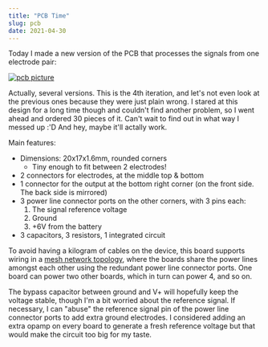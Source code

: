 ```yaml
---
title: "PCB Time"
slug: pcb
date: 2021-04-30
---
```


Today I made a new version of the PCB that processes the signals from one
electrode pair:

[![pcb picture](data/myo/myocular0.5.1d_pcb.png)](https://codeberg.org/hut/psylink/src/branch/master/schematics/myocular0.5.1d.kicad_pcb)

Actually, several versions. This is the 4th iteration, and let's not even look
at the previous ones because they were just plain wrong.  I stared at this
design for a long time though and couldn't find another problem, so I went
ahead and ordered 30 pieces of it.  Can't wait to find out in what way I messed
up :'D And hey, maybe it'll actally work.

Main features:

- Dimensions: 20x17x1.6mm, rounded corners
    - Tiny enough to fit between 2 electrodes!
- 2 connectors for electrodes, at the middle top & bottom
- 1 connector for the output at the bottom right corner (on the front side. The back
  side is mirrored)
- 3 power line connector ports on the other corners, with 3 pins each:
    1. The signal reference voltage
    2. Ground
    3. +6V from the battery
- 3 capacitors, 3 resistors, 1 integrated circuit

To avoid having a kilogram of cables on the device, this board supports wiring
in a [mesh network topology](https://en.wikipedia.org/wiki/Mesh_networking),
where the boards share the power lines amongst each other using the redundant
power line connector ports.  One board can power two other boards, which in
turn can power 4, and so on.

The bypass capacitor between ground and V+ will hopefully keep the voltage
stable, though I'm a bit worried about the reference signal.  If necessary, I
can "abuse" the reference signal pin of the power line connector ports to add
extra ground electrodes.  I considered adding an extra opamp on every board to
generate a fresh reference voltage but that would make the circuit too big for
my taste.
